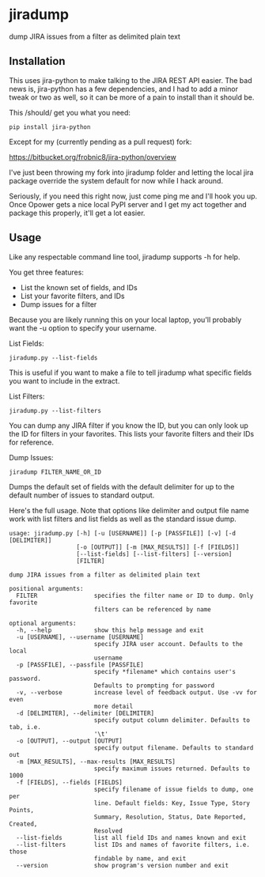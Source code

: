 jiradump
========

dump JIRA issues from a filter as delimited plain text

Installation
------------

This uses jira-python to make talking to the JIRA REST API easier. The bad news
is, jira-python has a few dependencies, and I had to add a minor tweak or two
as well, so it can be more of a pain to install than it should be.

This /should/ get you what you need:

    pip install jira-python

Except for my (currently pending as a pull request) fork:

https://bitbucket.org/frobnic8/jira-python/overview

I've just been throwing my fork into jiradump folder and letting the local jira
package override the system default for now while I hack around.

Seriously, if you need this right now, just come ping me and I'll hook you up.
Once Opower gets a nice local PyPI server and I get my act together and package
this properly, it'll get a lot easier.


Usage
-----

Like any respectable command line tool, jiradump supports -h for help.

You get three features:

* List the known set of fields, and IDs
* List your favorite filters, and IDs
* Dump issues for a filter

Because you are likely running this on your local laptop, you'll probably want
the -u option to specify your username.

List Fields:

    jiradump.py --list-fields

This is useful if you want to make a file to tell jiradump what specific fields
you want to include in the extract.

List Filters:

    jiradump.py --list-filters

You can dump any JIRA filter if you know the ID, but you can only look up the
ID for filters in your favorites. This lists your favorite filters and their
IDs for reference.

Dump Issues:

    jiradump FILTER_NAME_OR_ID

Dumps the default set of fields with the default delimiter for up to the
default number of issues to standard output.

Here's the full usage. Note that options like delimiter and output file name
work with list filters and list fields as well as the standard issue dump.

    usage: jiradump.py [-h] [-u [USERNAME]] [-p [PASSFILE]] [-v] [-d [DELIMITER]]
                       [-o [OUTPUT]] [-m [MAX_RESULTS]] [-f [FIELDS]]
                       [--list-fields] [--list-filters] [--version]
                       [FILTER]

    dump JIRA issues from a filter as delimited plain text

    positional arguments:
      FILTER                specifies the filter name or ID to dump. Only favorite
                            filters can be referenced by name

    optional arguments:
      -h, --help            show this help message and exit
      -u [USERNAME], --username [USERNAME]
                            specify JIRA user account. Defaults to the local
                            username
      -p [PASSFILE], --passfile [PASSFILE]
                            specify *filename* which contains user's password.
                            Defaults to prompting for password
      -v, --verbose         increase level of feedback output. Use -vv for even
                            more detail
      -d [DELIMITER], --delimiter [DELIMITER]
                            specify output column delimiter. Defaults to tab, i.e.
                            '\t'
      -o [OUTPUT], --output [OUTPUT]
                            specify output filename. Defaults to standard out
      -m [MAX_RESULTS], --max-results [MAX_RESULTS]
                            specify maximum issues returned. Defaults to 1000
      -f [FIELDS], --fields [FIELDS]
                            specify filename of issue fields to dump, one per
                            line. Default fields: Key, Issue Type, Story Points,
                            Summary, Resolution, Status, Date Reported, Created,
                            Resolved
      --list-fields         list all field IDs and names known and exit
      --list-filters        list IDs and names of favorite filters, i.e. those
                            findable by name, and exit
      --version             show program's version number and exit
